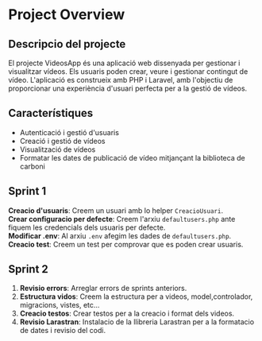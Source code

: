 # Project Overview

## Descripcio del projecte
El projecte VideosApp és una aplicació web dissenyada per gestionar i visualitzar vídeos. Els usuaris poden crear, veure i gestionar contingut de vídeo. L'aplicació es construeix amb PHP i Laravel, amb l'objectiu de proporcionar una experiència d'usuari perfecta per a la gestió de vídeos.

## Característiques
- Autenticació i gestió d'usuaris
- Creació i gestió de vídeos
- Visualització de vídeos
- Formatar les dates de publicació de vídeo mitjançant la biblioteca de carboni

## Sprint 1
**Creacio d'usuaris**: Creem un usuari amb lo helper `CreacioUsuari`.  
**Crear configuracio per defecte**: Creem l'arxiu `defaultusers.php` ante fiquem les credencials dels usuaris per defecte.  
**Modificar .env**: Al arxiu `.env` afegim les dades de `defaultusers.php`.  
**Creacio test**: Creem un test per comprovar que es poden crear usuaris.

## Sprint 2
1. **Revisio errors**: Arreglar errors de sprints anteriors.
2. **Estructura vidos**: Creem la estructura per a videos, model,controlador, migracions, vistes, etc...
3. **Creacio testos**: Crear testos per a la creacio i format dels videos.
4. **Revisio Larastran**: Instalacio de la llibreria Larastran per a la formatacio de dates i revisio del codi.

